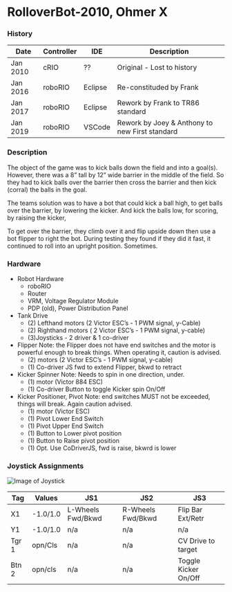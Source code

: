 # RolloverBot-2010, Ohmer X

### History

 Date | Controller | IDE | Description
 -----|------------|-----|------------
 Jan 2010 | cRIO | ?? | Original - Lost to history
 Jan 2016 | roboRIO | Eclipse | Re-constituded by Frank
 Jan 2017 | roboRIO | Eclipse | Rework by Frank to TR86 standard
 Jan 2019 | roboRIO | VSCode | Rework by Joey & Anthony to new First standard

### Description
The object of the game was to kick balls down the field and into a goal(s).  However, there was a 8” tall by 12” wide barrier in the middle of the field.  So they had to kick balls over the barrier then cross the barrier and then kick (corral) the balls in the goal.

The teams solution was to have a bot that could kick a ball high, to get balls over the barrier, by lowering the kicker.  And kick the balls low, for scoring, by raising the kicker,

To get over the barrier, they climb over it and flip upside down then use a bot flipper to right the bot.  During testing they found if they did it fast, it continued to roll into an upright position.  Sometimes.

### Hardware
* Robot Hardware
    * roboRIO
    * Router
    * VRM, Voltage Regulator Module
    * PDP (old), Power Distribution Panel
* Tank Drive
    * (2) Lefthand motors (2 Victor ESC’s - 1 PWM signal, y-Cable)
    * (2) Righthand motors ( 2 Victor ESC’s - 1 PWM signal, y-cable)
    * (3)Joysticks - 2 driver & 1 co-driver
* Flipper Note: the Flipper does not have end switches and the motor is powerful enough to break things.  When operating it, caution is advised.
    * (2) motors (2 Victor ESC’s - 1 PWM signal, y-cable)
    * (1) Co-driver JS fwd to extend Flipper, bkwd to retract
* Kicker Spinner  Note: Needs to spin in one direction, under.
    * (1) motor (Victor 884 ESC)
    * (1) Co-driver Button to toggle Kicker spin On/Off
* Kicker Positioner, Pivot  Note: end switches MUST not be exceeded, things will break.  Again caution advised.
    * (1) motor (Victor ESC)
    * (1) Pivot Lower End Switch
    * (1) Pivot Upper End Switch
    * (1) Button to Lower pivot position
    * (1) Button to Raise pivot position
    * (1) Opt. Use CoDriverJS, fwd is raise, bkwrd is lower 

### Joystick Assignments

![Image of Joystick](https://github.com/teamresistance/RolloverBot-2019/blob/master/RO/images/joystick360.jpg)

 Tag | Values | JS1 | JS2 | JS3
 ----|--------|-----|-----|----
  X1 | -1.0/1.0 | L-Wheels Fwd/Bkwd | R-Wheels Fwd/Bkwd | Flip Bar Ext/Retr
  Y1 | -1.0/1.0 | n/a | n/a | n/a | n/a
  Tgr 1 | opn/Cls | n/a | n/a | CV Drive to target
  Btn 2 | opn/cls | n/a | n/a | Toggle Kicker On/Off

